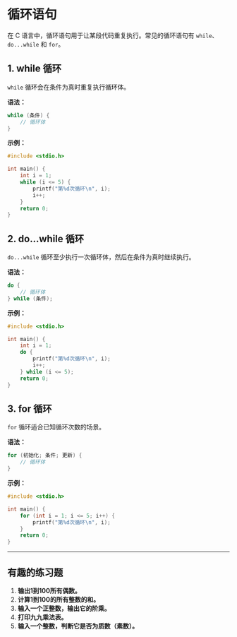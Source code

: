 # 循环语句

在 C 语言中，循环语句用于让某段代码重复执行。常见的循环语句有 `while`、`do...while` 和 `for`。

## 1. while 循环

`while` 循环会在条件为真时重复执行循环体。

**语法：**
```c
while (条件) {
    // 循环体
}
```

**示例：**
```c
#include <stdio.h>

int main() {
    int i = 1;
    while (i <= 5) {
        printf("第%d次循环\n", i);
        i++;
    }
    return 0;
}
```

## 2. do...while 循环

`do...while` 循环至少执行一次循环体，然后在条件为真时继续执行。

**语法：**
```c
do {
    // 循环体
} while (条件);
```

**示例：**
```c
#include <stdio.h>

int main() {
    int i = 1;
    do {
        printf("第%d次循环\n", i);
        i++;
    } while (i <= 5);
    return 0;
}
```

## 3. for 循环

`for` 循环适合已知循环次数的场景。

**语法：**
```c
for (初始化; 条件; 更新) {
    // 循环体
}
```

**示例：**
```c
#include <stdio.h>

int main() {
    for (int i = 1; i <= 5; i++) {
        printf("第%d次循环\n", i);
    }
    return 0;
}
```

---

## 有趣的练习题

1. **输出1到100所有偶数。**
2. **计算1到100的所有整数的和。**
3. **输入一个正整数，输出它的阶乘。**
4. **打印九九乘法表。**
5. **输入一个整数，判断它是否为质数（素数）。**